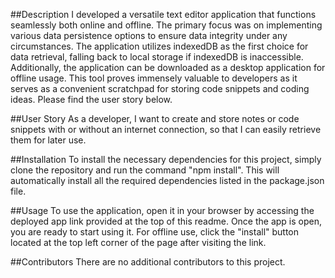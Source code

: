 ##Description
I developed a versatile text editor application that functions seamlessly both online and offline. The primary focus was on implementing various data persistence options to ensure data integrity under any circumstances. The application utilizes indexedDB as the first choice for data retrieval, falling back to local storage if indexedDB is inaccessible. Additionally, the application can be downloaded as a desktop application for offline usage. This tool proves immensely valuable to developers as it serves as a convenient scratchpad for storing code snippets and coding ideas. Please find the user story below.

##User Story
As a developer,
I want to create and store notes or code snippets with or without an internet connection,
so that I can easily retrieve them for later use.

##Installation
To install the necessary dependencies for this project, simply clone the repository and run the command "npm install". This will automatically install all the required dependencies listed in the package.json file.

##Usage
To use the application, open it in your browser by accessing the deployed app link provided at the top of this readme. Once the app is open, you are ready to start using it. For offline use, click the "install" button located at the top left corner of the page after visiting the link.

##Contributors
There are no additional contributors to this project.


